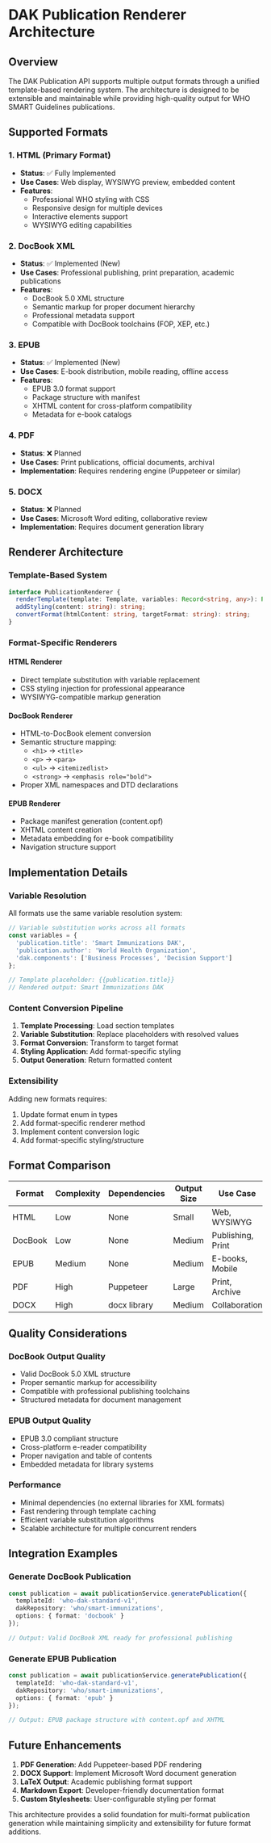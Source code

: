 # DAK Publication Renderer Architecture

## Overview

The DAK Publication API supports multiple output formats through a unified template-based rendering system. The architecture is designed to be extensible and maintainable while providing high-quality output for WHO SMART Guidelines publications.

## Supported Formats

### 1. HTML (Primary Format)
- **Status**: ✅ Fully Implemented
- **Use Cases**: Web display, WYSIWYG preview, embedded content
- **Features**: 
  - Professional WHO styling with CSS
  - Responsive design for multiple devices
  - Interactive elements support
  - WYSIWYG editing capabilities

### 2. DocBook XML
- **Status**: ✅ Implemented (New)
- **Use Cases**: Professional publishing, print preparation, academic publications
- **Features**:
  - DocBook 5.0 XML structure
  - Semantic markup for proper document hierarchy
  - Professional metadata support
  - Compatible with DocBook toolchains (FOP, XEP, etc.)

### 3. EPUB
- **Status**: ✅ Implemented (New)
- **Use Cases**: E-book distribution, mobile reading, offline access
- **Features**:
  - EPUB 3.0 format support
  - Package structure with manifest
  - XHTML content for cross-platform compatibility
  - Metadata for e-book catalogs

### 4. PDF
- **Status**: ❌ Planned
- **Use Cases**: Print publications, official documents, archival
- **Implementation**: Requires rendering engine (Puppeteer or similar)

### 5. DOCX
- **Status**: ❌ Planned
- **Use Cases**: Microsoft Word editing, collaborative review
- **Implementation**: Requires document generation library

## Renderer Architecture

### Template-Based System
```typescript
interface PublicationRenderer {
  renderTemplate(template: Template, variables: Record<string, any>): Promise<string>;
  addStyling(content: string): string;
  convertFormat(htmlContent: string, targetFormat: string): string;
}
```

### Format-Specific Renderers

#### HTML Renderer
- Direct template substitution with variable replacement
- CSS styling injection for professional appearance
- WYSIWYG-compatible markup generation

#### DocBook Renderer
- HTML-to-DocBook element conversion
- Semantic structure mapping:
  - `<h1>` → `<title>`
  - `<p>` → `<para>`
  - `<ul>` → `<itemizedlist>`
  - `<strong>` → `<emphasis role="bold">`
- Proper XML namespaces and DTD declarations

#### EPUB Renderer
- Package manifest generation (content.opf)
- XHTML content creation
- Metadata embedding for e-book compatibility
- Navigation structure support

## Implementation Details

### Variable Resolution
All formats use the same variable resolution system:
```typescript
// Variable substitution works across all formats
const variables = {
  'publication.title': 'Smart Immunizations DAK',
  'publication.author': 'World Health Organization',
  'dak.components': ['Business Processes', 'Decision Support']
};

// Template placeholder: {{publication.title}}
// Rendered output: Smart Immunizations DAK
```

### Content Conversion Pipeline
1. **Template Processing**: Load section templates
2. **Variable Substitution**: Replace placeholders with resolved values
3. **Format Conversion**: Transform to target format
4. **Styling Application**: Add format-specific styling
5. **Output Generation**: Return formatted content

### Extensibility
Adding new formats requires:
1. Update format enum in types
2. Add format-specific renderer method
3. Implement content conversion logic
4. Add format-specific styling/structure

## Format Comparison

| Format | Complexity | Dependencies | Output Size | Use Case |
|--------|------------|--------------|-------------|----------|
| HTML | Low | None | Small | Web, WYSIWYG |
| DocBook | Low | None | Medium | Publishing, Print |
| EPUB | Medium | None | Medium | E-books, Mobile |
| PDF | High | Puppeteer | Large | Print, Archive |
| DOCX | High | docx library | Medium | Collaboration |

## Quality Considerations

### DocBook Output Quality
- Valid DocBook 5.0 XML structure
- Proper semantic markup for accessibility
- Compatible with professional publishing toolchains
- Structured metadata for document management

### EPUB Output Quality
- EPUB 3.0 compliant structure
- Cross-platform e-reader compatibility
- Proper navigation and table of contents
- Embedded metadata for library systems

### Performance
- Minimal dependencies (no external libraries for XML formats)
- Fast rendering through template caching
- Efficient variable substitution algorithms
- Scalable architecture for multiple concurrent renders

## Integration Examples

### Generate DocBook Publication
```typescript
const publication = await publicationService.generatePublication({
  templateId: 'who-dak-standard-v1',
  dakRepository: 'who/smart-immunizations',
  options: { format: 'docbook' }
});

// Output: Valid DocBook XML ready for professional publishing
```

### Generate EPUB Publication
```typescript
const publication = await publicationService.generatePublication({
  templateId: 'who-dak-standard-v1',
  dakRepository: 'who/smart-immunizations',
  options: { format: 'epub' }
});

// Output: EPUB package structure with content.opf and XHTML
```

## Future Enhancements

1. **PDF Generation**: Add Puppeteer-based PDF rendering
2. **DOCX Support**: Implement Microsoft Word document generation
3. **LaTeX Output**: Academic publishing format support
4. **Markdown Export**: Developer-friendly documentation format
5. **Custom Stylesheets**: User-configurable styling per format

This architecture provides a solid foundation for multi-format publication generation while maintaining simplicity and extensibility for future format additions.